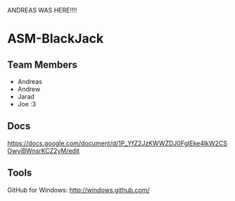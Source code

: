 ANDREAS WAS HERE!!!!


ASM-BlackJack
=============

Team Members
------------

* Andreas
* Andrew
* Jarad
* Joe :3

Docs
----
https://docs.google.com/document/d/1P_YfZ2JzKWWZDJ0FgIEke4lkW2CSOwyiBWnsrKCZ2yM/edit

Tools
-----

GitHub for Windows: http://windows.github.com/
